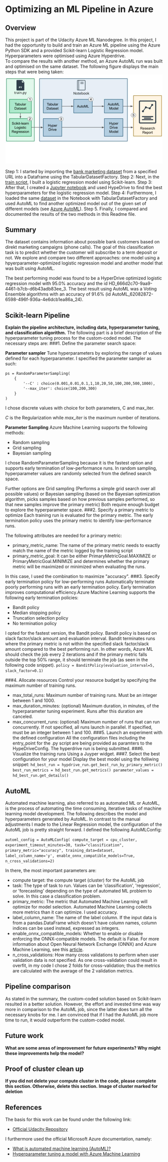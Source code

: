 # Optimizing an ML Pipeline in Azure

## Overview
This project is part of the Udacity Azure ML Nanodegree.
In this project, I had the opportunity to build and train an Azure ML pipeline using the Azure Python SDK and a provided Scikit-learn Logistic Regression model. Hyperparameters were optimised using Azure Hyperdrive.  
To compare the results with another method, an Azure AutoML run was built and optimised on the same dataset. 
The following figure displays the main steps that were being taken: 
![](images/main_steps.jpg)

Step 1: I started by importing the [bank marketing dataset](dataset/bankmarketing_train.csv) from a specified URL into a Dataframe using the TabularDatasetFactory.
Step 2: Next, in the [train script](./train.py), I built a logistic regression model using Scikit-learn.
Step 3: After that, I created a [Jupyter notebook](./udacity-project.ipynb) and used HypeDrive to find the best hyperparameters for the logistic regression model. 
Step 4: Furthermore, I loaded the same [dataset](dataset/bankmarketing_train.csv) in the Notebook with TabularDatasetFactory and used AutoML to find another optimized model out of the given set of different models (see [Azure AutoML](https://docs.microsoft.com/en-us/azure/machine-learning/concept-automated-ml#many-models)).
Step 5. Finally, I compared and documented the results of the two methods in this Readme file.  


## Summary
The dataset contains information about possible bank customers based on direkt marketing campaigns (phone calls). The goal of this classification task is to predict whether the customer will subscribe to a term deposit or not. We explore and compare two different approaches: one model using a hpyerparameter-optimized logistic regression model and another model that was built using AutoML. 

The best performing model was found to be a HyperDrive optimized logistic regression model with 95.0% accuracy and the id HD_666d2c70-9aa9-4461-b7cb-d6b43adb83ee_3. The best result using AutoML was a Voting Ensemble algorithms with an accuracy of 91.6% (id AutoML_62082872-6598-496f-936a-4e6dcb1ea86a_24). 

## Scikit-learn Pipeline
**Explain the pipeline architecture, including data, hyperparameter tuning, and classification algorithm.**
The following part is a brief description of the hyperparameter tuning process for the custom-coded model. The necessary steps are: 
###1. Define the parameter search space:

**Parameter sampler**
Tune hyperparameters by exploring the range of values defined for each hyperparameter.
I specified the parameter sampler as such:

    ps = RandomParameterSampling(
        {
            '--C' : choice(0.001,0.01,0.1,1,10,20,50,100,200,500,1000),
            '--max_iter': choice(100,200,300)
        }
    )
I chose discrete values with choice for both parameters, C and max_iter.

*C* is the Regularization while *max_iter* is the maximum number of iterations.

**Parameter Sampling**
Azure Machine Learning supports the following methods:
- Random sampling
- Grid sampling
- Bayesian sampling

I chose RandomParameterSampling because it is the fastest option and supports early termination of low-performance runs. In random sampling, hyperparameter values are randomly selected from the defined search space.

Further options are Grid sampling (Performs a simple grid search over all possible values) or Bayesian sampling (based on the Bayesian optimization algorithm, picks samples based on how previous samples performed, so that new samples improve the primary metric)
Both require enough budget to explore the hyperparameter space. 
###2. Specify a primary metric to optimize
Each training run is evaluated for the primary metric. The early termination policy uses the primary metric to identify low-performance runs.

The following attributes are needed for a primary metric:

- primary_metric_name: The name of the primary metric needs to exactly match the name of the metric logged by the training script
- primary_metric_goal: It can be either PrimaryMetricGoal.MAXIMIZE or PrimaryMetricGoal.MINIMIZE and determines whether the primary metric will be maximized or minimized when evaluating the runs.

In this case, I used the combination to maximize "accuracy". 
###3. Specify early termination policy for low-performing runs
Automatically terminate poorly performing runs with an early termination policy. Early termination improves computational efficiency.Azure Machine Learning supports the following early termination policies:

- Bandit policy
- Median stopping policy
- Truncation selection policy
- No termination policy

I opted for the fastest version, the Bandit policy. Bandit policy is based on slack factor/slack amount and evaluation interval. Bandit terminates runs where the primary metric is not within the specified slack factor/slack amount compared to the best performing run. In other words, Azure ML should check the job every 2 iterations and if the primary metric falls outside the top 50% range, it should terminate the job (as seen in the following code snippet). 
    `policy = BanditPolicy(evaluation_interval=5, slack_factor=0.1)`

###4. Allocate resources
Control your resource budget by specifying the maximum number of training runs.

- max_total_runs: Maximum number of training runs. Must be an integer between 1 and 1000.
- max_duration_minutes: (optional) Maximum duration, in minutes, of the hyperparameter tuning experiment. Runs after this duration are canceled.
- max_concurrent_runs: (optional) Maximum number of runs that can run concurrently. If not specified, all runs launch in parallel. If specified, must be an integer between 1 and 100.
###5. Launch an experiment with the defined configuration
All the configuration files including the entry_point for the .py script are being provided as paramters to the HypeDriveConfig. The hyperdrive run is being submitted. 
###6. Visualize the training runs
Using a Juyper widget.
###7. Select the best configuration for your model
Display the best model using the folliwing snippet: 
    `hd_best_run = hypdrive_run.get_best_run_by_primary_metric()
    best_run_metrics = hd_best_run.get_metrics()
    parameter_values = hd_best_run.get_details()`


## AutoML
Automated machine learning, also referred to as automated ML or AutoML, is the process of automating the time consuming, iterative tasks of machine learning model development. The following describes the model and hyperparameters generated by AutoML. 
In contrast to the manual adjustments I made to the Linear Regression model, the configuration of the AutoML job is pretty straight forward. I defined the following AutoMLConfig: 

`automl_config = AutoMLConfig(
    compute_target = cpu_cluster,
    experiment_timeout_minutes=30,
    task="classification",
    primary_metric="accuracy",
    training_data=dataset,
    label_column_name='y',
    enable_onnx_compatible_models=True,
    n_cross_validations=2)`

In there, the most important parameters are: 
- compute target: the compute target (cluster) for the AutoML job
- task: The type of task to run. Values can be 'classification', 'regression', or 'forecasting' depending on the type of automated ML problem to solve. In this case a classification problem. 
- primary_metric: The metric that Automated Machine Learning will optimize for model selection. Automated Machine Learning collects more metrics than it can optimize. I used accuracy. 
- label_column_name: The name of the label column. If the input data is from a pandas.DataFrame which doesn't have column names, column indices can be used instead, expressed as integers.
-  enable_onnx_compatible_models: Whether to enable or disable enforcing the ONNX-compatible models. The default is False. For more information about Open Neural Network Exchange (ONNX) and Azure Machine Learning, see this [article](https://docs.microsoft.com/en-us/azure/machine-learning/concept-onnx).
- n_cross_validations: How many cross validations to perform when user validation data is not specified. As one cross-validation could result in overfit, in my code I chose 2 folds for cross-validation; thus the metrics are calculated with the average of the 2 validation metrics.

## Pipeline comparison
As stated in the summary, the custom-coded solution based on Scikit-learn resulted in a better solution. However, the effort and invested time was way more in comparison to the AutoML job, since the latter does turn all the necessary knobs for me. I am convinced that if I had the AutoML job more time to run, it would outperform the custom-coded model. 


## Future work
**What are some areas of improvement for future experiments? Why might these improvements help the model?**

## Proof of cluster clean up
**If you did not delete your compute cluster in the code, please complete this section. Otherwise, delete this section.**
**Image of cluster marked for deletion**


## References
The basis for this work can be found under the following link:
- [Official Udacity Repository](https://github.com/udacity/nd00333_AZMLND_Optimizing_a_Pipeline_in_Azure-Starter_Files)

I furthermore used the official Microsoft Azure documentation, namely:
- [What is automated machine learning (AutoML)?](https://docs.microsoft.com/en-us/azure/machine-learning/concept-automated-ml)
- [Hyperparameter tuning a model with Azure Machine Learning](https://docs.microsoft.com/en-us/azure/machine-learning/how-to-tune-hyperparameters)
